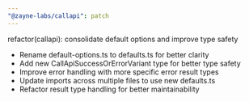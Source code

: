 ```yaml
---
"@zayne-labs/callapi": patch
---
```


refactor(callapi): consolidate default options and improve type safety

- Rename default-options.ts to defaults.ts for better clarity
- Add new CallApiSuccessOrErrorVariant type for better type safety
- Improve error handling with more specific error result types
- Update imports across multiple files to use new defaults.ts
- Refactor result type handling for better maintainability
